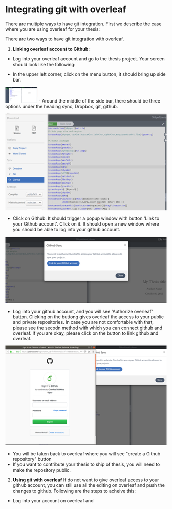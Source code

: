 # Integrating git with overleaf

There are multiple ways to have git integration. First we describe the case where you are using overleaf for your thesis:

There are two ways to have git integration with overleaf. 
1. **Linking overleaf account  to Github:**
- Log into your overleaf account and go to the thesis project. Your screen should look like the following:


- In the upper left corner, click on the menu button, it should bring up side bar.

<img src='images/1.png' width='100'>
- Around the middle of the side bar, there should be three options under the heading sync, Dropbox, git, github. 

![ ](images/2a.png)
- Click on Github. It should trigger a popup window with button 'Link to your Github account'. Click on it. It should open a new window where you should be able to log into your github account.

![ ](images/4a.png)
- Log into your github account, and you will see 'Authorize overleaf' button. Clicking on the buttong gives overleaf the access to your public and private repositories. In case you are not comfortable with that, please see the secodn method with which you can connect github and overleaf. If you are okay, please click on the button to link github and overleaf.

![ ](images/5a.png)
- You will be taken back to overleaf where you will see "create a Github repository" button
- If you want to contribute your thesis to ship of thesis, you will need to make the repository public.

2. **Using git with overleaf** If do not want to give overleaf access to your github account, you can still use all the editing on overleaf and push the changes to github. Following are the steps to acheive this:
- Log into your account on overleaf and 

